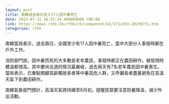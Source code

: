 ```yaml
---
layout: post
title: 南韓過去兩日至少17人因中暑死亡
date: 2023-07-31 16:53:34.000000000 +08:00
link: https://news.rthk.hk/rthk/ch/component/k2/1711393-20230731.htm
categories: rthk
---
```


南韓當局表示，過去兩日，全國至少有17人因中暑死亡，當中大部分人事發時都在戶外工作。

消防部門說，因中暑而死的大多數是老年農民，事發時都正在農田耕作，被發現時體溫都很高。其中慶尚北道的情況最嚴峻，過去兩天有7名老年農民因中暑喪生。當局表示，已重點關顧高齡獨居長者等中暑高危人群，又呼籲長者盡量避免在高溫天氣下到農田耕作。

南韓氣象部門預計，高溫天氣將持續至8月初，提醒民眾要注意防暑降溫，減少外出活動。
